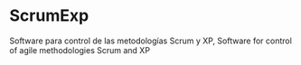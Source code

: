 ScrumExp
========
 
Software para control de las metodologías Scrum y XP, Software for control of agile methodologies Scrum and XP


